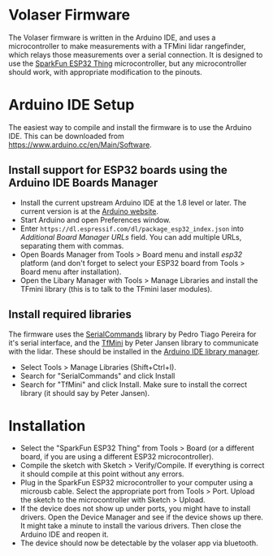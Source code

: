 # Volaser Firmware

The Volaser firmware is written in the Arduino IDE, and uses a microcontroller to make measurements with a TFMini lidar rangefinder, which relays those measurements over a serial connection. It is designed to use the [SparkFun ESP32 Thing](https://www.sparkfun.com/products/13907) microcontroller, but any microcontroller should work, with appropriate modification to the pinouts.

# Arduino IDE Setup

The easiest way to compile and install the firmware is to use the Arduino IDE. This can be downloaded from https://www.arduino.cc/en/Main/Software. 

## Install support for ESP32 boards using the Arduino IDE Boards Manager

- Install the current upstream Arduino IDE at the 1.8 level or later. The current version is at the [Arduino website](http://www.arduino.cc/en/main/software).
- Start Arduino and open Preferences window.
- Enter ```https://dl.espressif.com/dl/package_esp32_index.json``` into *Additional Board Manager URLs* field. You can add multiple URLs, separating them with commas.
- Open Boards Manager from Tools > Board menu and install *esp32* platform (and don't forget to select your ESP32 board from Tools > Board menu after installation).
- Open the Libary Manager with Tools > Manage Libraries and install the TFmini library (this is to talk to the TFmini laser modules).

## Install required libraries

The firmware uses the [SerialCommands](https://github.com/ppedro74/Arduino-SerialCommands) library by Pedro Tiago Pereira
for it's serial interface, and the [TfMini](https://github.com/opensensinglab/tfmini) by Peter Jansen library to communicate with the lidar. These should be installed in the [Arduino IDE library manager](https://www.arduino.cc/en/guide/libraries).

- Select Tools > Manage Libraries (Shift+Ctrl+I).
- Search for "SerialCommands" and click Install
- Search for "TfMini" and click Install. Make sure to install the correct library (it should say by Peter Jansen).

# Installation

- Select the "SparkFun ESP32 Thing" from Tools > Board (or a different board, if you are using a different ESP32 microcontroller).
- Compile the sketch with Sketch > Verify/Compile. If everything is correct it should compile at this point without any errors.
- Plug in the SparkFun ESP32 microcontroller to your computer using a microusb cable. Select the appropriate port from Tools > Port. Upload the sketch to the microcontroller with Sketch > Upload.
- If the device does not show up under ports, you might have to install drivers. Open the Device Manager and see if the device shows up there. It might take a minute to install the various drivers. Then close the Arduino IDE and reopen it.
- The device should now be detectable by the volaser app via bluetooth.
